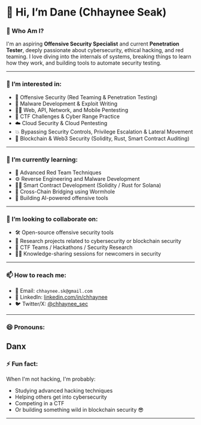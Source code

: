 # 👋 Hi, I’m Dane (Chhaynee Seak)

### 🧠 Who Am I?
I'm an aspiring **Offensive Security Specialist** and current **Penetration Tester**, deeply passionate about cybersecurity, ethical hacking, and red teaming. I love diving into the internals of systems, breaking things to learn how they work, and building tools to automate security testing.

---

### 👀 I’m interested in:
- 🔐 Offensive Security (Red Teaming & Penetration Testing)
- 🧬 Malware Development & Exploit Writing
- 🧑‍💻 Web, API, Network, and Mobile Pentesting
- 🧠 CTF Challenges & Cyber Range Practice
- ☁️ Cloud Security & Cloud Pentesting
- 💥 Bypassing Security Controls, Privilege Escalation & Lateral Movement
- 🧱 Blockchain & Web3 Security (Solidity, Rust, Smart Contract Auditing)

---

### 🌱 I’m currently learning:
- 🧬 Advanced Red Team Techniques
- ⚙️ Reverse Engineering and Malware Development
- 🧑‍🚀 Smart Contract Development (Solidity / Rust for Solana)
- 🌉 Cross-Chain Bridging using Wormhole
- 🧰 Building AI-powered offensive tools

---

### 💞️ I’m looking to collaborate on:
- 🛠️ Open-source offensive security tools
- 🧪 Research projects related to cybersecurity or blockchain security
- 🚩 CTF Teams / Hackathons / Security Research
- 🧑‍🏫 Knowledge-sharing sessions for newcomers in security

---

### 📫 How to reach me:
- 📧 Email: `chhaynee.sk@gmail.com`
- 🔗 LinkedIn: [linkedin.com/in/chhaynee](https://www.linkedin.com/in/seakchhaynee/)
- 🐦 Twitter/X: [@chhaynee_sec](https://x.com/ChhayneeS)

---

### 😄 Pronouns:
Danx
---

### ⚡ Fun fact:
When I'm not hacking, I'm probably:
- Studying advanced hacking techniques
- Helping others get into cybersecurity
- Competing in a CTF
- Or building something wild in blockchain security 😎

---

<!---
chhaynee/chhaynee is a ✨ special ✨ repository because its `README.md` (this file) appears on your GitHub profile.
You can click the Preview link to take a look at your changes.
--->
